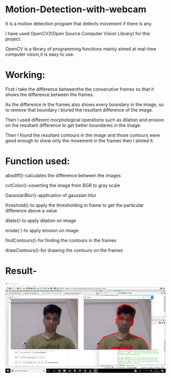 # Motion-Detection-with-webcam
It is a motion detection program that detects movement if there is any.

I have used OpenCV2(Open Source Computer Vision Library) for this project.

OpenCV is a library of programming functions mainly aimed at real-time computer vision,it is easy to use.
# Working:

First i take the difference betweenthe the consecutive frames so that it shows the difference between the frames.

As the difference in the frames also shows every boundary in the image, so to remove that boundary i blured the resultant difference of the image.

Then I used different morphological operations such as dilation and erosion on the resultant difference to get better boundaries in the image.

Then I found the resultant contours in the image and those contours were good enough to show only the movement in the frames then I ploted it.

# Function used:
absdiff()-calculates the difference between the images
        
cvtColor()-coverting the image from BGR to gray scale
        
GaussianBlur()-application of gaussian blur
       
threshold()-to apply the thresholding in frame to get the particular difference above a value
    
dilate()-to apply dilation on image
        
erode( )-to apply erosion on image
        
findContours()-for finding the contours in the frames

drawContours()-for drawing the contours on the frames

# Result-

![img](https://github.com/ArjunSikhwal/Motion-Detection-with-webcam/blob/master/Screenshot%20(70).png)
